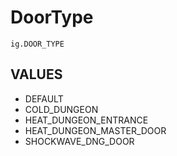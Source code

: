 # DoorType
`ig.DOOR_TYPE`

## VALUES

- DEFAULT
- COLD_DUNGEON
- HEAT_DUNGEON_ENTRANCE
- HEAT_DUNGEON_MASTER_DOOR
- SHOCKWAVE_DNG_DOOR
